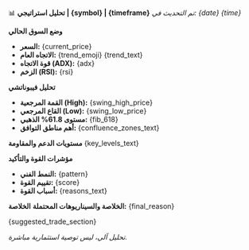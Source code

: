 📊 **تحليل استراتيجي | {symbol} | {timeframe}**
*تم التحديث في: {date} {time}*

**وضع السوق الحالي**
- **السعر:** {current_price}
- **الاتجاه العام:** {trend_emoji} {trend_text}
- **قوة الاتجاه (ADX):** {adx}
- **الزخم (RSI):** {rsi}

**تحليل فيبوناتشي**
- **القمة المرجعية (High):** {swing_high_price}
- **القاع المرجعي (Low):** {swing_low_price}
- **مستوى 61.8% الذهبي:** {fib_618}
- **أهم مناطق التوافق:**
{confluence_zones_text}

**مستويات الدعم والمقاومة**
{key_levels_text}

**مؤشرات القوة والتأكيد**
- **النمط الفني:** {pattern}
- **تقييم القوة:** {score}
- **أسباب القوة:**
{reasons_text}

**الخلاصة والسيناريوهات المحتملة**
**الخلاصة:** {final_reason}

{suggested_trade_section}

*تحليل آلي، ليس توصية استثمارية مباشرة.*